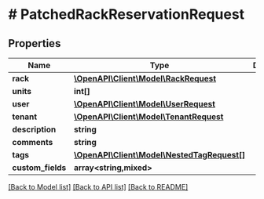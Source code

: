 # # PatchedRackReservationRequest

## Properties

Name | Type | Description | Notes
------------ | ------------- | ------------- | -------------
**rack** | [**\OpenAPI\Client\Model\RackRequest**](RackRequest.md) |  | [optional]
**units** | **int[]** |  | [optional]
**user** | [**\OpenAPI\Client\Model\UserRequest**](UserRequest.md) |  | [optional]
**tenant** | [**\OpenAPI\Client\Model\TenantRequest**](TenantRequest.md) |  | [optional]
**description** | **string** |  | [optional]
**comments** | **string** |  | [optional]
**tags** | [**\OpenAPI\Client\Model\NestedTagRequest[]**](NestedTagRequest.md) |  | [optional]
**custom_fields** | **array<string,mixed>** |  | [optional]

[[Back to Model list]](../../README.md#models) [[Back to API list]](../../README.md#endpoints) [[Back to README]](../../README.md)

